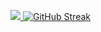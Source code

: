 <a href="https://www.facebook.com/tahmidurrahmann/"> <img src="https://raw.githubusercontent.com/mir-hussain/mir-hussain/main/images/cover.svg" /> </a>
[![GitHub Streak](https://github-readme-streak-stats.herokuapp.com?user=tahmidurrahmann&theme=transparent)](https://git.io/streak-stats)
